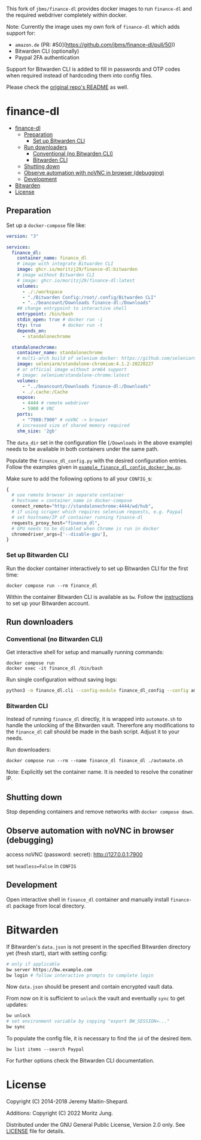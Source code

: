 

This fork of `jbms/finance-dl` provides docker images to run `finance-dl` and the required webdriver completely within docker. 

Note: Currently the image uses my own fork of `finance-dl` which adds support for:
- `amazon.de` (PR: #50](https://github.com/jbms/finance-dl/pull/50))
- Bitwarden CLI (optionally)
- Paypal 2FA authentication

Support for Bitwarden CLI is added to fill in passwords and OTP codes when required instead of hardcoding them into config files.

Please check the [original repo's README](https://github.com/jbms/finance-dl) as well.

# finance-dl

- [finance-dl](#finance-dl)
  - [Preparation](#preparation)
    - [Set up Bitwarden CLI](#set-up-bitwarden-cli)
  - [Run downloaders](#run-downloaders)
    - [Conventional (no Bitwarden CLI)](#conventional-no-bitwarden-cli)
    - [Bitwarden CLI](#bitwarden-cli)
  - [Shutting down](#shutting-down)
  - [Observe automation with noVNC in browser (debugging)](#observe-automation-with-novnc-in-browser-debugging)
  - [Development](#development)
- [Bitwarden](#bitwarden)
- [License](#license)

## Preparation

Set up a `docker-compose` file like:

```yml
version: "3"

services:
  finance_dl:
    container_name: finance_dl
    # image with integrate Bitwarden CLI
    image: ghcr.io/moritzj29/finance-dl:bitwarden
    # image without Bitwarden CLI
    # image: ghcr.io/moritzj29/finance-dl:latest
    volumes:
      - ./:/workspace
      - "./Bitwarden Config:/root/.config/Bitwarden CLI"
      - "../beancount/Downloads finance-dl:/Downloads"
    ## change entrypoint to interactive shell
    entrypoint: /bin/bash
    stdin_open: true # docker run -i
    tty: true        # docker run -t
    depends_on:
      - standalonechrome

  standalonechrome:
    container_name: standalonechrome
    # multi-arch build of selenium docker: https://github.com/seleniarm/docker-selenium/issues/2
    image: seleniarm/standalone-chromium:4.1.2-20220227
    # or official image without arm64 support
    # image: selenium/standalone-chrome:latest
    volumes:
      - "../beancount/Downloads finance-dl:/Downloads"
      - ./.cache:/Cache
    expose:
      - 4444 # remote webdriver
      - 5900 # VNC
    ports:
      - "7900:7900" # noVNC -> browser
    # increased size of shared memory required
    shm_size: '2gb'
```

The `data_dir` set in the configuration file (`/Downloads` in the above example) needs to be available in both containers under the same path.

Populate the `finance_dl_config.py` with the desired configuration entries. Follow the examples given in [`example_finance_dl_config_docker_bw.py`](https://github.com/moritzj29/finance-dl/blob/master/example_finance_dl_config_docker_bw.py).

Make sure to add the following options to all your `CONFIG_`s:
```python
{
  # use remote browser in separate container
  # hostname = container_name in docker-compose
  connect_remote="http://standalonechrome:4444/wd/hub",
  # if using scraper which requires selenium requests, e.g. Paypal
  # set hostname/IP of container running finance-dl
  requests_proxy_host="finance_dl",
  # GPU needs to be disabled when Chrome is run in docker
  chromedriver_args=['--disable-gpu'],
}
```
### Set up Bitwarden CLI
Run the docker container interactively to set up Bitwarden CLI for the first time:
```shell
docker compose run --rm finance_dl
```
Within the container Bitwarden CLI is available as `bw`. Follow the [instructions](#bitwarden) to set up your Bitwarden account.

## Run downloaders

### Conventional (no Bitwarden CLI)
Get interactive shell for setup and manually running commands:
```shell
docker compose run
docker exec -it finance_dl /bin/bash
```

Run single configuration without saving logs:
```bash
python3 -m finance_dl.cli --config-module finance_dl_config --config amazon
```

### Bitwarden CLI
Instead of running `finance_dl` directly, it is wrapped into `automate.sh` to handle the unlocking of the Bitwarden vault. Thererfore any modifications to the `finance_dl` call should be made in the bash script. Adjust it to your needs.

Run downloaders:
```shell
docker compose run --rm --name finance_dl finance_dl ./automate.sh
```

Note: Explicitly set the container name. It is needed to resolve the conatiner IP.

## Shutting down
Stop depending containers and remove networks with `docker compose down`.

## Observe automation with noVNC in browser (debugging)
access noVNC (password: secret):
http://127.0.0.1:7900

set `headless=False` in `CONFIG`

## Development
Open interactive shell in `finance_dl` container and manually install `finance-dl` package from local directory.

# Bitwarden
If Bitwarden's `data.json` is not present in the specified Bitwarden directory yet (fresh start), start with setting config:
```bash
# only if applicable
bw server https://bw.example.com
bw login # follow interactive prompts to complete login
```
Now `data.json` should be present and contain encrypted vault data.

From now on it is sufficient to `unlock` the vault and eventually `sync` to get updates:
```bash
bw unlock
# set environment variable by copying "export BW_SESSION=..."
bw sync
```
To populate the config file, it is necessary to find the `id` of the desired item.
```
bw list items --search Paypal
```
For further options check the Bitwarden CLI documentation.

License
==

Copyright (C) 2014-2018 Jeremy Maitin-Shepard.

Additions: Copyright (C) 2022 Moritz Jung.

Distributed under the GNU General Public License, Version 2.0 only.
See [LICENSE](LICENSE) file for details.